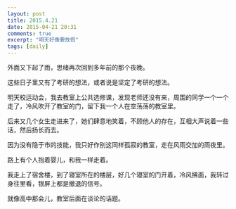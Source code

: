 ```yaml
---
layout: post
title: 2015.4.21
date: 2015-04-21 20:31
comments: true
excerpt: "明天好像要放假"
tags: [daily]
---
```

外面又下起了雨，思绪再次回到多年前的那个夜晚。

这些日子里又有了考研的想法，或者说是坚定了考研的想法。

明天校运动会，我去教室上公共选修课，发现老师还没有来，周围的同学一个一个走了，冷风吹开了教室的门，留下我一个人在空荡荡的教室里。

后来又几个女生走进来了，她们肆意地笑着，不顾他人的存在，互相大声说着一些话，然后扬长而去。

因为没有隐于市的技能，我只好作别这同样孤寂的教室，走在风雨交加的雨夜里。

路上有个人抱着婴儿，和我一样走着。

我走上了宿舍楼，到了寝室所在的楼层，好几个寝室的门开着，冷风拂面，我转过身往里看，银屏上都是撤退的信号。

就像高中那会儿，教室后面在谈论的话题。
